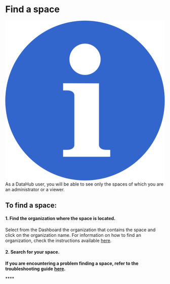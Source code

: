# Find a space

![](../../.gitbook/assets/info_simple.svg.png)As a DataHub user, you will be able to see only the spaces of which you are an administrator or a viewer.

## To find a space:

#### 1. Find the organization where the space is located.

Select from the Dashboard the organization that contains the space and click on the organization name. For information on how to find an organization, check the instructions available [here](find-an-organization.md).

#### 2. Search for your space.



**If you are encountering a problem finding a space, refer to the troubleshooting guide** [**here**](../../troubleshooting/authorization-issues/cannot-see-a-space.md)**.**

\*\*\*\*

